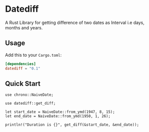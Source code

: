 # Datediff
A Rust Library for getting difference of two dates as Interval i.e days, months and years.


## Usage

Add this to your `Cargo.toml`:

```toml
[dependencies]
datediff = "0.1"
```

## Quick Start

```
use chrono::NaiveDate;

use datediff::get_diff;

let start_date = NaiveDate::from_ymd(1947, 8, 15);
let end_date = NaiveDate::from_ymd(1950, 1, 26);

println!("Duration is {}", get_diff(&start_date, &end_date));
```